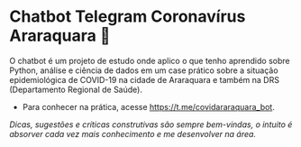 # Chatbot Telegram Coronavírus Araraquara 🤖

O chatbot é um projeto de estudo onde aplico o que tenho aprendido sobre Python, 
análise e ciência de dados em um case prático sobre a situação epidemiológica de COVID-19
na cidade de Araraquara e também na DRS (Departamento Regional de Saúde).

- Para conhecer na prática, acesse https://t.me/covidararaquara_bot.

*Dicas, sugestões e críticas construtivas são sempre bem-vindas, o intuito é absorver cada vez 
mais conhecimento e me desenvolver na área.*
